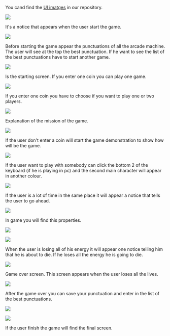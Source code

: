 You cand find the [UI imatges](https://github.com/nicobabot/OutZone_AlchemistStudio/tree/master/Wiki%20material/UI) in our repository.

![](https://github.com/nicobabot/OutZone_AlchemistStudio/blob/master/Wiki%20material/UI/0000.png?raw=true)

It's a notice that appears when the user start the game.

![](https://github.com/nicobabot/OutZone_AlchemistStudio/blob/master/Wiki%20material/UI/0001.png)

Before starting the game appear the punctuations of all the arcade machine. The user will see at the top the best punctuation. If he want to see the list of the best punctuations have to start another game.

![](https://github.com/nicobabot/OutZone_AlchemistStudio/blob/master/Wiki%20material/UI/0003.png)

Is the starting screen. If you enter one coin you can play one game.

![](https://github.com/nicobabot/OutZone_AlchemistStudio/blob/master/Wiki%20material/UI/0004.png)

If you enter one coin you have to choose if you want to play one or two players.

![](https://github.com/nicobabot/OutZone_AlchemistStudio/blob/master/Wiki%20material/UI/0005.png)

Explanation of the mission of the game.

![](https://github.com/nicobabot/OutZone_AlchemistStudio/blob/master/Wiki%20material/UI/0014.png?raw=true)

If the user don't enter a coin will start the game demonstration to show how will be the game.

![](https://github.com/nicobabot/OutZone_AlchemistStudio/blob/master/Wiki%20material/UI/0012.png)

If the user want to play with somebody can click the bottom 2 of the keyboard (if he is playing in pc) and the second main character will appear in another colour.

![](https://github.com/nicobabot/OutZone_AlchemistStudio/blob/master/Wiki%20material/UI/0018.png)

If the user is a lot of time in the same place it will appear a notice that tells the user to go ahead.

![](https://github.com/nicobabot/OutZone_AlchemistStudio/blob/master/Wiki%20material/UI/IngameUI.jpg)

In game you will find this properties.

![](https://github.com/nicobabot/OutZone_AlchemistStudio/blob/master/Wiki%20material/UI/0016.png)

![](https://github.com/nicobabot/OutZone_AlchemistStudio/blob/master/Wiki%20material/UI/0021.png)

When the user is losing all of his energy it will appear one notice telling him that he is about to die. If he loses all the energy he is going to die.

![](https://github.com/nicobabot/OutZone_AlchemistStudio/blob/master/Wiki%20material/UI/0007.png)

Game over screen. This screen appears when the user loses all the lives.

![](https://github.com/nicobabot/OutZone_AlchemistStudio/blob/master/Wiki%20material/UI/0008.png)

After the game over you can save your punctuation and enter in the list of the best punctuations.

![](https://github.com/nicobabot/OutZone_AlchemistStudio/blob/master/Wiki%20material/UI/Gamefinal1v.1.jpg)

![](https://github.com/nicobabot/OutZone_AlchemistStudio/blob/master/Wiki%20material/UI/Gamefinal2v.1.jpg)

If the user finish the game will find the final screen.